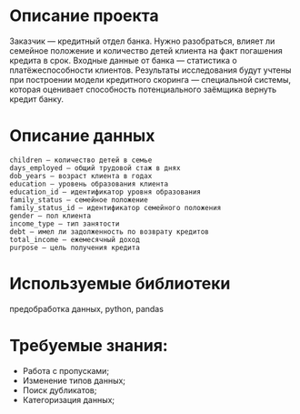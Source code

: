 # Описание проекта

Заказчик — кредитный отдел банка. Нужно разобраться, влияет ли семейное положение и количество детей клиента на факт погашения кредита в срок. Входные данные от банка — статистика о платёжеспособности клиентов.
Результаты исследования будут учтены при построении модели кредитного скоринга — специальной системы, которая оценивает способность потенциального заёмщика вернуть кредит банку.


# Описание данных

    children — количество детей в семье
    days_employed — общий трудовой стаж в днях
    dob_years — возраст клиента в годах
    education — уровень образования клиента
    education_id — идентификатор уровня образования
    family_status — семейное положение
    family_status_id — идентификатор семейного положения
    gender — пол клиента
    income_type — тип занятости
    debt — имел ли задолженность по возврату кредитов
    total_income — ежемесячный доход
    purpose — цель получения кредита

# Используемые библиотеки

предобработка данных, python, pandas


# Требуемые знания:

* Работа с пропусками;
* Изменение типов данных;
* Поиск дубликатов;
* Категоризация данных;
